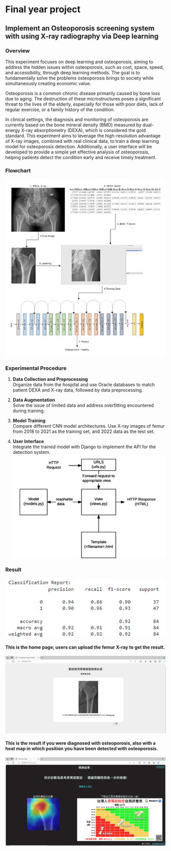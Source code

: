 # Final year project
## Implement an Osteoporosis screening system with using X-ray radiography via Deep learning

### Overview
This experiment focuses on deep learning and osteoporosis, aiming to address the hidden issues within osteoporosis, such as cost, space, speed, and accessibility, through deep learning methods. The goal is to fundamentally solve the problems osteoporosis brings to society while simultaneously creating economic value.

Osteoporosis is a common chronic disease primarily caused by bone loss due to aging. The destruction of these microstructures poses a significant threat to the lives of the elderly, especially for those with poor diets, lack of regular exercise, or a family history of the condition.

In clinical settings, the diagnosis and monitoring of osteoporosis are currently based on the bone mineral density (BMD) measured by dual-energy X-ray absorptiometry (DEXA), which is considered the gold standard. This experiment aims to leverage the high-resolution advantage of X-ray images, combined with real clinical data, to train a deep learning model for osteoporosis detection. Additionally, a user interface will be developed to provide a simple yet effective analysis of osteoporosis, helping patients detect the condition early and receive timely treatment.

### Flowchart
![alt text](FPY_SOP.png)


### Experimental Procedure

1. **Data Collection and Preprocessing**  
   Organize data from the hospital and use Oracle databases to match patient DEXA and X-ray data, followed by data preprocessing.

2. **Data Augmentation**  
   Solve the issue of limited data and address overfitting encountered during training.

3. **Model Training**  
   Compare different CNN model architectures. Use X-ray images of femur from 2018 to 2021 as the training set, and 2022 data as the test set.

4. **User Interface**  
   Integrate the trained model with Django to implement the API for the detection system.
   ![alt text](image-1.png)

### Result
![alt text](image.png)

#### This is the home page; users can upload the femur X-ray to get the result.
![alt text](image-2.png)

#### This is the result if you were diagnosed with osteoporosis, also with a heat map in which position you have been detected with osteoporosis.
![alt text](image-3.png)
